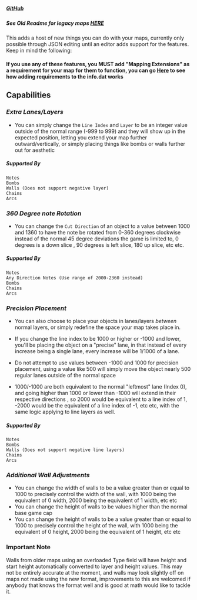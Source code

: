##### [GitHub](https://github.com/Kylemc1413/MappingExtensions)
##### See Old Readme for legacy maps [HERE](README-Beatmapv2.md)

This adds a host of new things you can do with your maps, currently only possible through JSON editing until an editor adds support for the features. Keep in mind the following:

#### If you use any of these features, you MUST add "Mapping Extensions" as a requirement for your map for them to function, you can go [Here](https://github.com/Kylemc1413/SongCore/blob/master/README.md) to see how adding requirements to the info.dat works
## Capabilities
### _Extra Lanes/Layers_
- You can simply change the `Line Index`  and `Layer` to be an integer value outside of the normal range (-999 to 999) and they will show up in the expected position, letting you extend your map further outward/vertically, or simply placing things like bombs or walls further out for aesthetic
##### Supported By
    Notes
    Bombs
    Walls (Does not support negative layer)
    Chains
    Arcs
### _360 Degree note Rotation_
- You can change the `Cut Direction` of an object to a value between 1000 and 1360 to have the note be rotated from 0-360 degrees clockwise instead of the normal 45 degree deviations the game is limited to, 0 degrees is a down slice , 90 degrees is left slice, 180 up slice,  etc etc.
##### Supported By
    Notes
    Any Direction Notes (Use range of 2000-2360 instead)
    Bombs
    Chains
    Arcs
### _Precision Placement_
- You can also choose to place your objects in lanes/layers *between* normal layers, or simply redefine the space your map takes place in.

- If you change the line index to be 1000 or higher or -1000 and lower, you'll be placing the object on a "precise" lane, in that instead of every increase being a single lane, every increase will be 1/1000 of a lane.

- Do not attempt to use values between -1000 and 1000 for precision placement, using a value like 500 will simply move the object nearly 500 regular lanes outside of the normal space

- 1000/-1000 are both equivalent to the normal "leftmost" lane (Index 0), and going higher than 1000 or lower than -1000 will extend in their respective directions , so 2000 would be equivalent to a line index of 1, -2000 would be the equivalent of a line index of -1, etc etc, with the same logic applying to line layers as well. 
##### Supported By
    Notes
    Bombs
    Walls (Does not support negative line layers)
    Chains
    Arcs
### _Additional Wall Adjustments_
- You can change the width of walls to be a value greater than or equal to 1000 to precisely control the width of the wall, with 1000 being the equivalent of 0 width, 2000 being the equivalent of 1 width, etc etc
- You can change the height of walls to be values higher than the normal base game cap
- You can change the height of walls to be a value greater than or equal to 1000 to precisely control the height of the wall, with 1000 being the equivalent of 0 height, 2000 being the equivalent of 1 height, etc etc
### Important Note
   Walls from older maps using an overloaded Type field will have height and start height automatically converted to layer and height values. This may not be entirely accurate at the moment, and walls may look slightly off on maps not made using the new format, improvements to this are welcomed if anybody that knows the format well and is good at math would like to tackle it.

